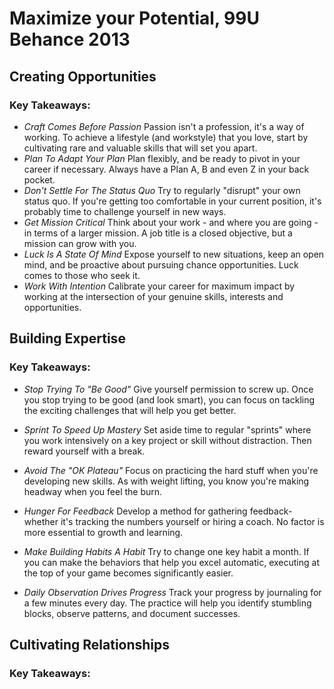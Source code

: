 # Maximize your Potential, 99U Behance 2013

## Creating Opportunities

### Key Takeaways:

  - *Craft Comes Before Passion*
    Passion isn't a profession, it's a way of working. To achieve a
    lifestyle (and workstyle) that you love, start by cultivating rare
    and valuable skills that will set you apart.
  - *Plan To Adapt Your Plan*
    Plan flexibly, and be ready to pivot in your career if necessary.
    Always have a Plan A, B and even Z in your back pocket.
  - *Don't Settle For The Status Quo*
    Try to regularly "disrupt" your own status quo. If you're getting
    too comfortable in your current position, it's probably time to
    challenge yourself in new ways.
  - *Get Mission Critical*
    Think about your work - and where you are going - in terms of a
    larger mission. A job title is a closed objective, but a mission can
    grow with you.
  - *Luck Is A State Of Mind*
    Expose yourself to new situations, keep an open mind, and be
    proactive about pursuing chance opportunities. Luck comes to those
    who seek it.
  - *Work With Intention*
    Calibrate your career for maximum impact by working at the
    intersection of your genuine skills, interests and opportunities.


## Building Expertise

### Key Takeaways:

  - *Stop Trying To "Be Good"*
    Give yourself permission to screw up. Once you stop trying to be
    good (and look smart), you can focus on tackling the exciting
    challenges that will help you get better.

  - *Sprint To Speed Up Mastery*
    Set aside time to regular "sprints" where you work intensively on a
    key project or skill without distraction. Then reward yourself with
    a break.

  - *Avoid The "OK Plateau"*
    Focus on practicing the hard stuff when you're developing new
    skills. As with weight lifting, you know you're making headway when
    you feel the burn.

  - *Hunger For Feedback*
    Develop a method for gathering feedback-whether it's tracking the
    numbers yourself or hiring a coach. No factor is more essential to
    growth and learning.

  - *Make Building Habits A Habit*
    Try to change one key habit a month. If you can make the behaviors
    that help you excel automatic, executing at the top of your game
    becomes significantly easier.

  - *Daily Observation Drives Progress*
    Track your progress by journaling for a few minutes every day. The
    practice will help you identify stumbling blocks, observe patterns,
    and document successes. 

## Cultivating Relationships

### Key Takeaways:


